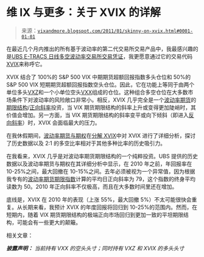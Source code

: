<!--yml

类别：未分类

日期：2024-05-18 16:53:45

-->

# 维 IX 与更多：关于 XVIX 的详解

> 来源：[`vixandmore.blogspot.com/2011/01/skinny-on-xvix.html#0001-01-01`](http://vixandmore.blogspot.com/2011/01/skinny-on-xvix.html#0001-01-01)

在最近几个月内推出的所有基于波动率的第二代交易所交易产品中，我最感兴趣的是[UBS E-TRACS 日线多空波动率交易所交易凭证](http://www.ibb.ubs.com/mc/etracs_US/vix_longshort.shtml)，我更愿意通过它的交易代码[XVIX](http://vixandmore.blogspot.com/search/label/XVIX)来称呼它。

XVIX 结合了 100%的 S&P 500 VIX 中期期货超额回报指数多头仓位和 50%的 S&P 500 VIX 短期期货超额回报指数空头仓位。因此，它在功能上等同于由两个单位多头[VXZ](http://vixandmore.blogspot.com/search/label/VXZ)和一个小单位空头[VXX](http://vixandmore.blogspot.com/search/label/VXX)组成的仓位。这种组合多空仓位在大多数市场条件下对波动率的风险敞口非常小。相反，XVIX 几乎完全是一个[波动率期货](http://vixandmore.blogspot.com/search/label/VIX%20futures)的[期限结构](http://vixandmore.blogspot.com/search/label/term%20structure)/[正向斜率](http://vixandmore.blogspot.com/search/label/contango)投资，当 VIX 期货期限结构的斜率上升或变得更加陡峭时，其价值会增加。另一方面，当 VIX 期货期限结构的斜率变平或向下倾斜（即进入[反向斜率](http://vixandmore.blogspot.com/search/label/backwardation)）时，XVIX 会面临最大的压力。

在我休假期间，[波动率期货与期权](http://onlyvix.blogspot.com/)在[分解 XVIX](http://onlyvix.blogspot.com/2011/01/de-constructing-xvix.html)中对 XVIX 进行了详细分析，探讨了历史数据以及 2:1 的多空比率相对于其他多种比率的历史吸引力。

在我看来，XVIX 几乎是对波动率期货期限结构的一个纯粹投资。UBS 提供的历史数据以及波动率期货与期权在其详细分析中显示，在 2010 年之前，年回报率在 10-25%之间，最大回撤在 10-15%之间。去年必须被视为一个异常值，因为根据我专有的[波动率期货期限指数](http://vixandmore.blogspot.com/search/label/VIX%20Futures%20Contango%20Index)计算的平均日正向斜率为 79，这个指数的终身平均读数为 50。2010 年正向斜率不仅极高，而且在大多数时间里还在增加。

底线是，XVIX 在 2010 年的表现（上涨 55%，最大回撤 5%）不太可能很快会重复。从长期来看，我预计 XVIX 的年度回报将回归到 10-25%的范围内。然而，在短期内，随着 VIX 期货期限结构的极端正向市场回归到更加一致的平坦期限结构，可能会有一些更大的颠簸。

相关文章：

****披露声明：*** *当前持有 VXX 的空头头寸；同时持有 VXZ 和 XVIX 的多头头寸**

